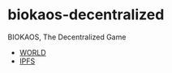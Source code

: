 # biokaos-decentralized
BIOKAOS, The Decentralized Game

* [WORLD](https://world.mibaltoalex.com/)
* [IPFS](https://ipfs.io/ipfs/QmXgC3L8SbvqwZszKGfN4fj59PdDHSCxqV9i1APMmgxHnF/)
